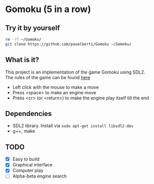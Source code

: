 # Gomoku (5 in a row)

## Try it by yourself

```Bash
rm -rf ~/Gomoku/
git clone https://github.com/paualberti/Gomoku ~/Gomoku/
```

## What is it?

This project is an implementation of the game Gomoku using SDL2.<br>
The rules of the game can be found [here](https://en.wikipedia.org/wiki/Gomoku)

* Left click with the mouse to make a move
* Press \<space\> to make an engine move
* Press \<cr\> (or \<return\>) to make the engine play itself till the end

## Dependencies

* SDL2 library. Install via `sudo apt-get install libsdl2-dev`
* g++, make

## TODO

* [x] Easy to build
* [x] Graphical interface
* [x] Computer play
* [ ] Alpha-beta engine search
